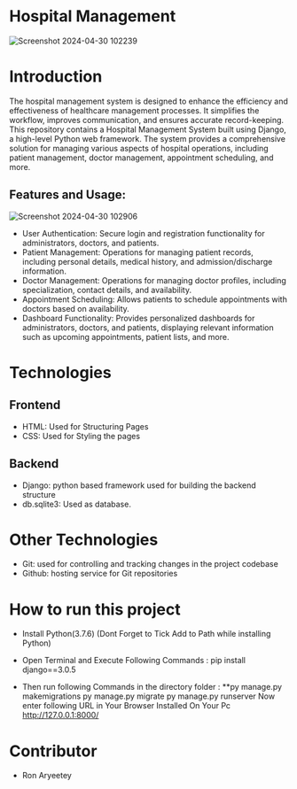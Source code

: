 # Hospital Management
![Screenshot 2024-04-30 102239](https://github.com/Ronrudy/Hospital-Management-System/assets/136009363/2fec3ece-df89-4c5a-a428-efe20a2172b7)

# Introduction
The hospital management system is designed to enhance the efficiency and effectiveness of healthcare management processes. It simplifies the workflow, improves communication, and ensures accurate record-keeping.
This repository contains a Hospital Management System built using Django, a high-level Python web framework. The system provides a comprehensive solution for managing various aspects of hospital operations, including patient management, doctor management, appointment scheduling, and more.

## Features and Usage:
![Screenshot 2024-04-30 102906](https://github.com/Ronrudy/Hospital-Management-System/assets/136009363/e173c603-0d8f-4286-bd07-2e474cee8f4b)

* User Authentication: Secure login and registration functionality for administrators, doctors, and patients.
* Patient Management: Operations for managing patient records, including personal details, medical history, and admission/discharge information.
* Doctor Management: Operations for managing doctor profiles, including specialization, contact details, and availability.
* Appointment Scheduling: Allows patients to schedule appointments with doctors based on availability.
* Dashboard Functionality: Provides personalized dashboards for administrators, doctors, and patients, displaying relevant information such as upcoming appointments, patient lists, and more.

# Technologies
## Frontend
* HTML: Used for Structuring Pages
* CSS: Used for Styling the pages

## Backend
* Django: python based framework used for building the backend structure
* db.sqlite3: Used as database.

# Other Technologies
* Git: used for controlling and tracking changes in the project codebase
* Github: hosting service for Git repositories

# How to run this project
* Install Python(3.7.6) (Dont Forget to Tick Add to Path while installing Python)
* Open Terminal and Execute Following Commands :
pip install django==3.0.5

* Then run following Commands in the directory folder :
**py manage.py makemigrations
py manage.py migrate
py manage.py runserver
Now enter following URL in Your Browser Installed On Your Pc
http://127.0.0.1:8000/

# Contributor
* Ron Aryeetey




